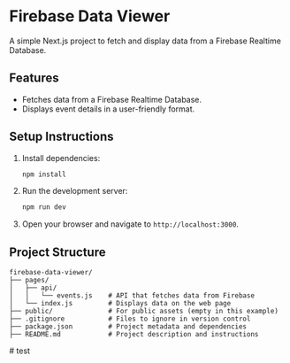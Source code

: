 
# Firebase Data Viewer

A simple Next.js project to fetch and display data from a Firebase Realtime Database.

## Features
- Fetches data from a Firebase Realtime Database.
- Displays event details in a user-friendly format.

## Setup Instructions
1. Install dependencies:
   ```bash
   npm install
   ```
2. Run the development server:
   ```bash
   npm run dev
   ```
3. Open your browser and navigate to `http://localhost:3000`.

## Project Structure
```
firebase-data-viewer/
├── pages/
│   ├── api/
│   │   └── events.js    # API that fetches data from Firebase
│   └── index.js         # Displays data on the web page
├── public/              # For public assets (empty in this example)
├── .gitignore           # Files to ignore in version control
├── package.json         # Project metadata and dependencies
├── README.md            # Project description and instructions
```
#   t e s t  
 